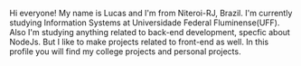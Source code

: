 
Hi everyone! My name is Lucas and I'm from Niteroi-RJ, Brazil. I'm currently studying Information Systems at Universidade Federal Fluminense(UFF). Also I'm studying anything related to back-end development, specfic about NodeJs. But I like to make projects related to front-end as well. In this profile you will find my college projects and personal projects.  
